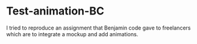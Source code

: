 # Test-animation-BC
I tried to reproduce an assignment that Benjamin code gave to freelancers which are to integrate a mockup and add animations.
